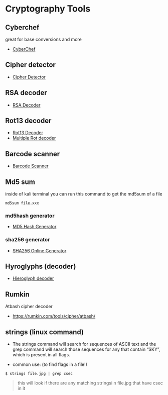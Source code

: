 # Cryptography Tools

## Cyberchef 
great for base conversions and more
* <a href="https://gchq.github.io/CyberChef">CyberChef</a>

## Cipher detector
* <a href="https://www.boxentriq.com/code-breaking/cipher-identifier">Cipher Detector</a>

## RSA decoder
* <a href="https://www.dcode.fr/rsa-cipher">RSA Decoder</a>

## Rot13 decoder
* <a href="https://cryptii.com/pipes/rot13-decoder">Rot13 Decoder</a>
* <a href="https://www.dcode.fr/rot-cipher">Multiple Rot decoder</a>

## Barcode scanner
* <a href="https://www.onlinebarcodereader.com">Barcode Scanner</a>

## Md5 sum
inside of kali terminal you can run this command to get the md5sum of a file
```
md5sum file.xxx
```
### md5hash generator 
* <a href="https://www.md5hashgenerator.com">MD5 Hash Generator</a>

### sha256 generator
* <a href="https://tools.keycdn.com/sha256-online-generator">SHA256 Online Generator</a>

## Hyroglyphs (decoder)
* <a href="https://discoveringegypt.com/hieroglyphic-typewriter/">Hieroglyph decoder</a>

## Rumkin
Atbash cipher decoder
- https://rumkin.com/tools/cipher/atbash/   

## strings (linux command)

- The strings command will search for sequences of ASCII text and the grep command will search those sequences for any that contain “SKY”, which is present in all flags. 

- common use: (to find flags in a file!)

```
$ strings file.jpg | grep csec
```
> this will look if there are any matching stringsi n file.jpg that have csec in it